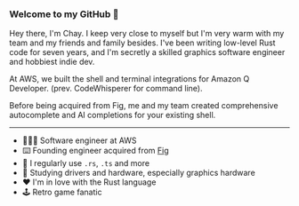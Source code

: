 ### Welcome to my GitHub 👋
Hey there, I'm Chay. I keep very close to myself but I'm very warm with my team and my friends and family besides. I've been writing low-level Rust code for seven years, and I'm secretly a skilled graphics software engineer and hobbiest indie dev.

At AWS, we built the shell and terminal integrations for Amazon Q Developer. (prev. CodeWhisperer for command line).

Before being acquired from Fig, me and my team created comprehensive autocomplete and AI completions for your existing shell.

---

- 🧑🏻‍💻 Software engineer at AWS
- ⌨️ Founding engineer acquired from [Fig](https://github.com/withfig)
- 📓 I regularly use `.rs`, `.ts` and more
- 🌱 Studying drivers and hardware, especially graphics hardware
- ❤️ I'm in love with the Rust language
- 🕹️ Retro game fanatic
